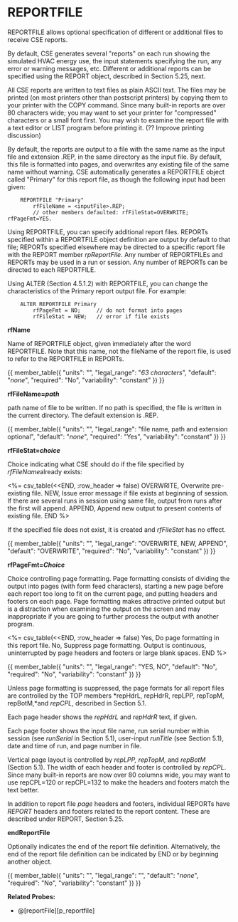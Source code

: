 # REPORTFILE

REPORTFILE allows optional specification of different or additional files to receive CSE reports.

By default, CSE generates several "reports" on each run showing the simulated HVAC energy use, the input statements specifying the run, any error or warning messages, etc. Different or additional reports can be specified using the REPORT object, described in Section 5.25, next.

All CSE reports are written to text files as plain ASCII text. The files may be printed (on most printers other than postscript printers) by copying them to your printer with the COPY command. Since many built-in reports are over 80 characters wide; you may want to set your printer for "compressed" characters or a small font first. You may wish to examine the report file with a text editor or LIST program before printing it. (?? Improve printing discussion)

By default, the reports are output to a file with the same name as the input file and extension .REP, in the same directory as the input file. By default, this file is formatted into pages, and overwrites any existing file of the same name without warning. CSE automatically generates a REPORTFILE object called "Primary" for this report file, as though the following input had been given:

        REPORTFILE "Primary"
            rfFileName = <inputFile>.REP;
            // other members defaulted: rfFileStat=OVERWRITE; rfPageFmt=YES.

Using REPORTFILE, you can specify additional report files. REPORTs specified within a REPORTFILE object definition are output by default to that file; REPORTs specified elsewhere may be directed to a specific report file with the REPORT member *rpReportFile*. Any number of REPORTFILEs and REPORTs may be used in a run or session. Any number of REPORTs can be directed to each REPORTFILE.

Using ALTER (Section 4.5.1.2) with REPORTFILE, you can change the characteristics of the Primary report output file. For example:

        ALTER REPORTFILE Primary
            rfPageFmt = NO;     // do not format into pages
            rfFileStat = NEW;   // error if file exists

**rfName**

Name of REPORTFILE object, given immediately after the word REPORTFILE. Note that this name, not the fileName of the report file, is used to refer to the REPORTFILE in REPORTs.

{{
  member_table({
    "units": "",
    "legal_range": "*63 characters*", 
    "default": "*none*",
    "required": "No",
    "variability": "constant" 
  })
}}

**rfFileName=*path***

path name of file to be written. If no path is specified, the file is written in the current directory. The default extension is .REP.

{{
  member_table({
    "units": "",
    "legal_range": "file name, path and extension optional", 
    "default": "*none*",
    "required": "Yes",
    "variability": "constant" 
  })
}}

**rfFileStat=*choice***

Choice indicating what CSE should do if the file specified by *rfFileName*already exists:

<%= csv_table(<<END, :row_header => false)
  OVERWRITE,    Overwrite pre-existing file.
  NEW,          Issue error message if file exists at beginning of session. If there are several runs in session using same file&comma; output from runs after the first will append.
  APPEND,       Append new output to present contents of existing file.
END
%>

If the specified file does not exist, it is created and *rfFileStat* has no effect.

{{
  member_table({
    "units": "",
    "legal_range": "OVERWRITE, NEW, APPEND", 
    "default": "OVERWRITE",
    "required": "No",
    "variability": "constant" 
  })
}}

**rfPageFmt=*Choice***

Choice controlling page formatting. Page formatting consists of dividing the output into pages (with form feed characters), starting a new page before each report too long to fit on the current page, and putting headers and footers on each page. Page formatting makes attractive printed output but is a distraction when examining the output on the screen and may inappropriate if you are going to further process the output with another program.

<%= csv_table(<<END, :row_header => false)
  Yes,   Do page formatting in this report file.
  No,    Suppress page formatting. Output is continuous&comma; uninterrupted by page headers and footers or large blank spaces.
END
%>

{{
  member_table({
    "units": "",
    "legal_range": "YES, NO", 
    "default": "No",
    "required": "No",
    "variability": "constant" 
  })
}}

Unless page formatting is suppressed, the page formats for all report files are controlled by the TOP members *repHdrL, repHdrR, repLPP, repTopM, repBotM,*and *repCPL*, described in Section 5.1.

Each page header shows the *repHdrL* and *repHdrR* text, if given.

Each page footer shows the input file name, run serial number within session (see *runSerial* in Section 5.1), user-input *runTitle* (see Section 5.1), date and time of run, and page number in file.

Vertical page layout is controlled by *repLPP, repTopM,* and *repBotM* (Section 5.1). The width of each header and footer is controlled by *repCPL*. Since many built-in reports are now over 80 columns wide, you may want to use repCPL=120 or repCPL=132 to make the headers and footers match the text better.

In addition to report file *page* headers and footers, individual REPORTs have *REPORT* headers and footers related to the report content. These are described under REPORT, Section 5.25.

**endReportFile**

Optionally indicates the end of the report file definition. Alternatively, the end of the report file definition can be indicated by END or by beginning another object.

{{
  member_table({
    "units": "",
    "legal_range": "", 
    "default": "*none*",
    "required": "No",
    "variability": "constant" 
  })
}}

**Related Probes:**

- @[reportFile][p_reportfile]
